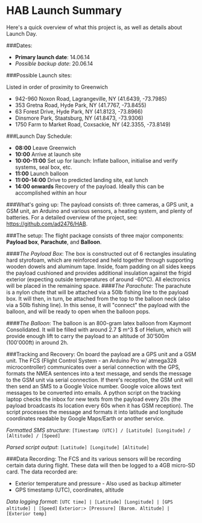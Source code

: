 HAB Launch Summary
=========

Here's a quick overview of what this project is, as well as details about Launch Day.

###Dates:
* **Primary launch date**: 14.06.14
* *Possible backup date*: 20.06.14

###Possible Launch sites:

Listed in order of proximity to Greenwich

* 942-960 Noxon Road, Lagrangeville, NY (41.6439, -73.7985)
* 353 Gretna Road, Hyde Park, NY (41.7767, -73.8455)
* 63 Forest Drive, Hyde Park, NY (41.8123, -73.8966)
* Dinsmore Park, Staatsburg, NY (41.8473, -73.9306)
* 1750 Farm to Market Road, Coxsackie, NY (42.3355, -73.8149)

###Launch Day Schedule:
* **08:00**  Leave Greenwich
* **10:00** Arrive at launch site
* **10:00-11:00** Set up for launch: Inflate balloon, initialise and verify systems, seal box, etc.
* **11:00** Launch balloon
* **11:00-14:00** Drive to predicted landing site, eat lunch
* **14:00 onwards** Recovery of the payload. Ideally this can be accomplished within an hour

###What's going up:
The payload consists of: three cameras, a GPS unit, a GSM unit, an Arduino and various sensors, a heating system, and plenty of batteries. For a detailed overview of the project, see: https://github.com/ad2476/HAB.

###The setup:
The flight package consists of three major components: 
**Payload box**, **Parachute**, and **Balloon**.

####*The Payload Box*:
The box is constructed out of 6 rectangles insulating hard styrofoam, which are reinforced and held together through supporting wooden dowels and aluminum tape. Inside, foam padding on all sides keeps the payload cushioned and provides additional insulation against the frigid exterior (expecting outside temperatures of around -60°C). All electronics will be placed in the remaining space. 
####*The Parachute*:
The parachute is a nylon chute that will be attached via a 50lb fishing line to the payload box. It will then, in turn, be attached from the top to the balloon neck (also via a 50lb fishing line). In this sense, it will "connect" the payload with the balloon, and will be ready to open when the balloon pops.

####*The Balloon*:
The balloon is an 800-gram latex balloon from Kaymont Consolidated. It will be filled with around  2.7 $ m^3 $ of Helium, which will provide enough lift to carry the payload to an altitude of 30'500m (100'000ft) in around 2h.

###Tracking and Recovery:
On board the payload are a GPS unit and a GSM unit. The FCS (Flight Control System - an Arduino Pro w/ atmega328 microcontroller) communicates over a serial connection with the GPS, formats the NMEA sentences into a text message, and sends the message to the GSM unit via serial connection. 
If there's reception, the GSM unit will then send an SMS to a Google Voice number. Google voice allows text messages to be converted into emails. A python script on the tracking laptop checks the inbox for new texts from the payload every 20s (the payload broadcasts its location every 60s when it has GSM reception). The script processes the message and formats it into latitude and longitude coordinates readable by Google Maps/Earth or another service.

*Formatted SMS structure*: `[Timestamp (UTC)] / [Latitude] [Longitude] / [Altitude] / [Speed] `

*Parsed script output*: ` [Latitude] [Longitude] [Altitude] `

###Data Recording:
The FCS and its various sensors will be recording certain data during flight. These data will then be logged to a 4GB micro-SD card. The data recorded are:

* Exterior temperature and pressure - Also used as backup altimeter
* GPS timestamp (UTC), coordinates, altitude

*Data logging format*: `[UTC time] | [Latitude] [Longitude] | [GPS altitude] | [Speed]`
`Exterior:> [Pressure] [Barom. Altitude] | [Exterior temp]` 
